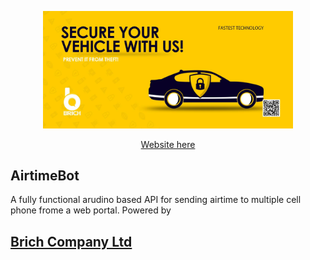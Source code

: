 <p align="center"><img src="logo.jpg" width="400"></p>

<p align="center">
<a href="http://airtimebot.brichghaha.com"> Website here </a>

</p>

##  AirtimeBot

A fully functional arudino based API for sending airtime to multiple cell phone frome a web portal. 
Powered by <h2> <a href="brichghana.com"> Brich Company Ltd</h3>
